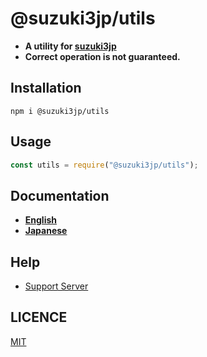 # @suzuki3jp/utils
- **A utility for [suzuki3jp](https://github.com/suzuki3jp)**
- **Correct operation is not guaranteed.**
## Installation
```shell
npm i @suzuki3jp/utils
```

## Usage
```js
const utils = require("@suzuki3jp/utils");
```

## Documentation
- **[English](https://github.com/suzuki3jp/utils/blob/main/docs/en/index.md)**
- **[Japanese](https://github.com/suzuki3jp/utils/blob/main/docs/ja/index.md)**

## Help
- [Support Server](https://discord.gg/Dmd3PbTz4w)

## LICENCE
[MIT](./LICENSE)